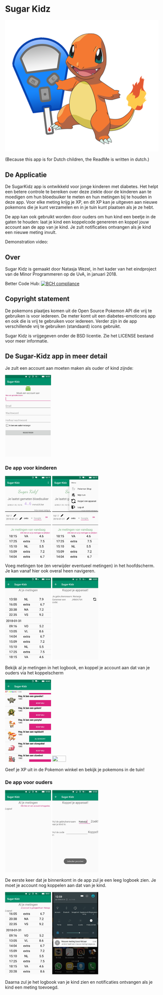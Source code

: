 # Sugar Kidz

![Sugar Kidz logo](docs/logo.png)

(Because this app is for Dutch children, the ReadMe is written in dutch.)

## De Applicatie
De SugarKidz app is ontwikkeld voor jonge kinderen met diabetes. Het helpt een betere controle te bereiken over deze ziekte door de kinderen aan te moedigen om hun bloedsuiker te meten en hun metingen bij te houden in deze app. Voor elke meting krijg je XP, en dit XP kan je uitgeven aan nieuwe pokemons die je kunt verzamelen en in je tuin kunt plaatsen als je ze hebt.

De app kan ook gebruikt worden door ouders om hun kind een beetje in de gaten te houden: laat je kind een koppelcode genereren en koppel jouw account aan de app van je kind. Je zult notificaties ontvangen als je kind een nieuwe meting invult.

Demonstration video: 

## Over
Sugar Kidz is gemaakt door Natasja Wezel, in het kader van het eindproject van de Minor Programmeren op de UvA, in januari 2018.

Better Code Hub:
[![BCH compliance](https://bettercodehub.com/edge/badge/11027649/sugar-kidz-app?branch=master)](https://bettercodehub.com/)

## Copyright statement
De pokemons plaatjes komen uit de Open Source Pokemon API die vrij te gebruiken is voor iedereen. De meter komt uit een diabetes-emoticons app en ook die is vrij te gebruiken voor iedereen. Verder zijn in de app verschillende vrij te gebruiken (standaard) icons gebruikt.

Sugar Kidz is vrijgegeven onder de BSD licentie. Zie het LICENSE bestand voor meer informatie.

## De Sugar-Kidz app in meer detail
Je zult een account aan moeten maken als ouder of kind zijnde:

<img src="docs/register.jpeg" width="30%" height="30%"/>

### De app voor kinderen
<img src="docs/homescreen.jpeg" width="30%" height="30%"/>  <img src="docs/homescreen_with_menu.jpeg" width="30%" height="30%"/>

Voeg metingen toe (en verwijder eventueel metingen) in het hoofdscherm. Je kan vanaf hier ook overal heen navigeren.

<img src="docs/logbook_kid.jpeg" width="30%" height="30%"/>  <img src="docs/couple_activity_kid.jpeg" width="30%" height="30%"/>

Bekijk al je metingen in het logbook, en koppel je account aan dat van je ouders via het koppelscherm

<img src="docs/pokeshop.jpeg" width="30%" height="30%"/>  <img src="docs/garden_gif.gif" width="30%" height="30%"/>

Geef je XP uit in de Pokemon winkel en bekijk je pokemons in de tuin!


### De app voor ouders
<img src="docs/logbook_parent_uncoupled.jpeg" width="30%" height="30%"/>  <img src="docs/couple_activity_parent.jpeg" width="30%" height="30%"/>

De eerste keer dat je binnenkomt in de app zul je een leeg logboek zien. Je moet je account nog koppelen aan dat van je kind.

<img src="docs/logbook_parent.jpeg" width="30%" height="30%"/>  <img src="docs/notification.jpeg" width="30%" height="30%"/>

Daarna zul je het logbook van je kind zien en notificaties ontvangen als je kind een meting toevoegd.

